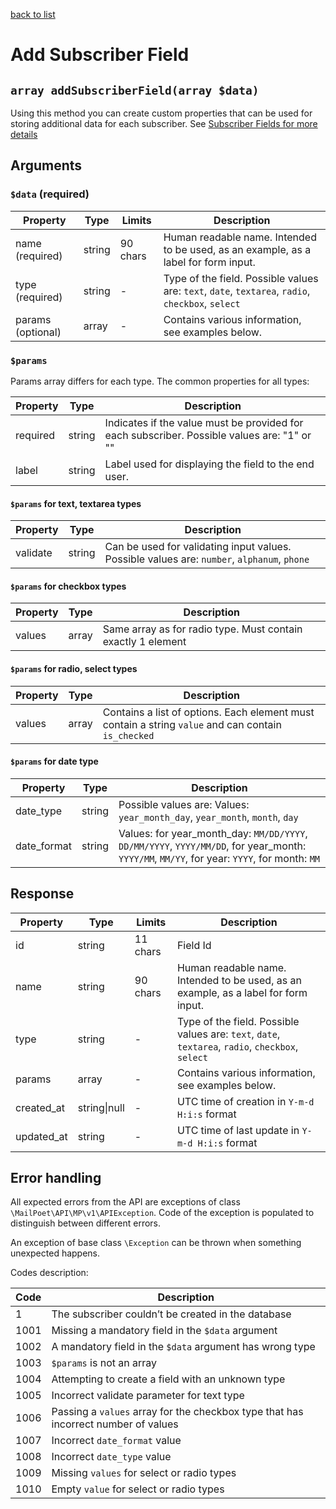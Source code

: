 [back to list](../Readme.md)

# Add Subscriber Field

## `array addSubscriberField(array $data)`

Using this method you can create custom properties that can be used for storing additional data for each subscriber.
See [Subscriber Fields for more details](GetSubscriberFields.md)

## Arguments

### `$data` (required)

| Property | Type | Limits | Description |
| --- | --- | --- | --- |
| name (required) | string | 90 chars | Human readable name. Intended to be used, as an example, as a label for form input. |
| type (required) | string | - | Type of the field. Possible values are: `text`, `date`, `textarea`, `radio`, `checkbox`, `select` |
| params (optional) | array | - | Contains various information, see examples below. |

### `$params`

Params array differs for each type. 
The common properties for all types: 

| Property | Type | Description |
| --- | --- | --- |
| required | string | Indicates if the value must be provided for each subscriber. Possible values are: "1" or "" |
| label | string | Label used for displaying the field to the end user. |

#### `$params` for text, textarea types

| Property | Type | Description |
| --- | --- | --- |
| validate | string | Can be used for validating input values. Possible values are: `number`, `alphanum`, `phone` |

#### `$params` for checkbox types

| Property | Type | Description |
| --- | --- | --- |
| values | array | Same array as for radio type. Must contain exactly 1 element |

#### `$params` for radio, select types

| Property | Type | Description |
| --- | --- | --- |
| values | array | Contains a list of options. Each element must contain a string `value` and can contain `is_checked` |

#### `$params` for date type

| Property | Type | Description |
| --- | --- | --- |
| date_type | string | Possible values are: Values: `year_month_day`, `year_month`, `month`, `day` |
| date_format | string | Values: for year_month_day: `MM/DD/YYYY`, `DD/MM/YYYY`, `YYYY/MM/DD`, for year_month: `YYYY/MM`, `MM/YY`, for year: `YYYY`, for month: `MM` |

## Response

| Property | Type | Limits | Description |
| --- | --- | --- | --- |
| id | string | 11 chars |Field Id |
| name | string | 90 chars | Human readable name. Intended to be used, as an example, as a label for form input. |
| type | string | - | Type of the field. Possible values are: `text`, `date`, `textarea`, `radio`, `checkbox`, `select` |
| params | array | - | Contains various information, see examples below. |
| created_at | string\|null | - | UTC time of creation in `Y-m-d H:i:s` format |
| updated_at | string | - | UTC time of last update in `Y-m-d H:i:s` format |

## Error handling

All expected errors from the API are exceptions of class `\MailPoet\API\MP\v1\APIException`. 
Code of the exception is populated to distinguish between different errors.

An exception of base class `\Exception` can be thrown when something unexpected happens.

Codes description:

| Code | Description |
| --- | ---  |
| 1 | The subscriber couldn’t be created in the database |
| 1001 | Missing a mandatory field in the `$data` argument |
| 1002 | A mandatory field in the `$data` argument has wrong type |
| 1003 | `$params` is not an array |
| 1004 | Attempting to create a field with an unknown type |
| 1005 | Incorrect validate parameter for text type |
| 1006 | Passing a `values` array for the checkbox type that has incorrect number of values |
| 1007 | Incorrect `date_format` value |
| 1008 | Incorrect `date_type` value |
| 1009 | Missing `values` for select or radio types |
| 1010 | Empty `value` for select or radio types |

